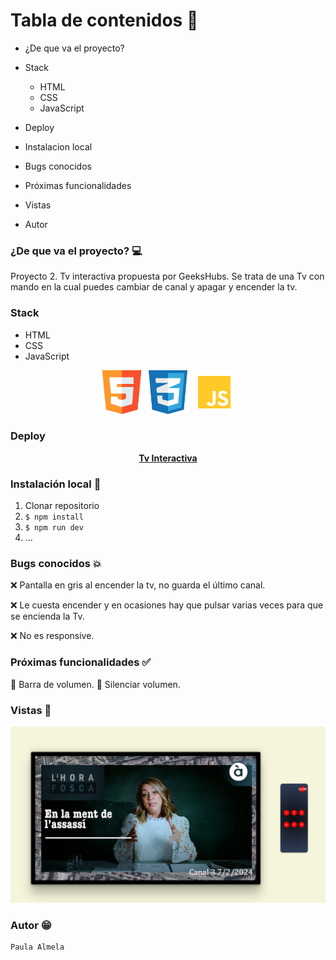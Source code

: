

# Tabla de contenidos :pencil:

- ¿De que va el proyecto?
- Stack
    - HTML
    - CSS
    - JavaScript

- Deploy
- Instalacion local
- Bugs conocidos
- Próximas funcionalidades
- Vistas
- Autor

### ¿De que va el proyecto? :computer:
 Proyecto 2. Tv interactiva propuesta por GeeksHubs. Se trata de una Tv con mando en la cual puedes cambiar de canal y apagar y encender la tv.

### Stack 
- HTML
- CSS
- JavaScript

<p align="center">
<img src="/img/html5.png" alt="html5" width="70" height = "70">
<img src="/img/css.png" alt="html5" width="70" height = "70">
<img src="/img/javascript.png" alt="html5" width="70" height = "70">

</p>

### Deploy
 <div align="center">
    <a href="https://almela09.github.io/tv-con-html-css-y-jv/"><strong>Tv Interactiva</strong></a> 
</div>

### Instalación local :wrench:
1. Clonar repositorio
2. ` $ npm install `
3. ``` $ npm run dev ```
4. ...

### Bugs conocidos :collision:

:x: Pantalla en gris al encender la tv, no guarda el último canal.

:x: Le cuesta encender y en ocasiones hay que pulsar varias veces para que se encienda la Tv.

:x: No es responsive.



### Próximas funcionalidades :white_check_mark:
 :rocket: Barra de volumen.
 :rocket: Silenciar volumen.

### Vistas :eyes:
 <img src="/img/vista-tv.png">

### Autor :grin:

    Paula Almela
